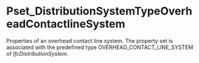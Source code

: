 # Pset_DistributionSystemTypeOverheadContactlineSystem

Properties of an overhead contact line system. The property set is associated with the predefined type OVERHEAD_CONTACT_LINE_SYSTEM of _IfcDistributionSystem_.
